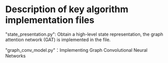 # Description of key algorithm implementation files
"state_presentation.py": Obtain a high-level state representation, the graph attention network (GAT) is implemented in the file.

"graph_conv_model.py"：Implementing Graph Convolutional Neural Networks

